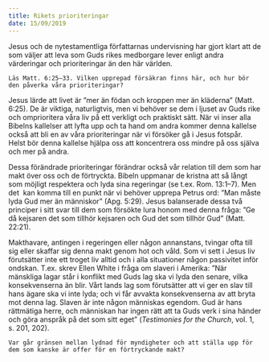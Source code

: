 ```yaml
---
title: Rikets prioriteringar
date: 15/09/2019
---
```


Jesus och de nytestamentliga författarnas undervisning har gjort klart att de som väljer att leva som Guds rikes medborgare lever enligt andra värderingar och prioriteringar än den här världen. 

`Läs Matt. 6:25–33. Vilken upprepad försäkran finns här, och hur bör den påverka våra prioriteringar?`

Jesus lärde att livet är ”mer än födan och kroppen mer än kläderna” (Matt. 6:25). De är viktiga, naturligtvis, men vi behöver se dem i ljuset av Guds rike och omprioritera våra liv på ett verkligt och praktiskt sätt. När vi inser alla Bibelns kallelser att lyfta upp och ta hand om andra kommer denna kallelse också att bli en av våra prioriteringar när vi försöker gå i Jesus fotspår. Helst bör denna kallelse hjälpa oss att koncentrera oss mindre på oss själva och mer på andra.

Dessa förändrade prioriteringar förändrar också vår relation till dem som har makt över oss och de förtryckta. Bibeln uppmanar de kristna att så långt som möjligt respektera och lyda sina regeringar (se t.ex. Rom. 13:1–7). Men det  kan komma till en punkt när vi behöver upprepa Petrus ord: ”Man måste lyda Gud mer än människor” (Apg. 5:29). Jesus balanserade dessa två principer i sitt svar till dem som försökte lura honom med denna fråga: ”Ge då kejsaren det som tillhör kejsaren och Gud det som tillhör Gud” (Matt. 22:21).

Makthavare, antingen i regeringen eller någon annanstans, tvingar ofta till sig eller skaffar sig denna makt genom hot och våld. Som vi sett i Jesus liv förutsätter inte ett troget liv alltid och i alla situationer någon passivitet inför ondskan. T.ex. skrev Ellen White i fråga om slaveri i Amerika: ”När mänskliga lagar står i konflikt med Guds lag ska vi lyda den senare, vilka konsekvenserna än blir. Vårt lands lag som förutsätter att vi ger en slav till hans ägare ska vi inte lyda; och vi får avvakta konsekvenserna av att bryta mot denna lag. Slaven är inte någon människas egendom. Gud är hans rättmätiga herre, och människan har ingen rätt att ta Guds verk i sina händer och göra anspråk på det som sitt eget” (_Testimonies for the Church_, vol. 1, s. 201, 202).

`Var går gränsen mellan lydnad för myndigheter och att ställa upp för dem som kanske är offer för en förtryckande makt?`